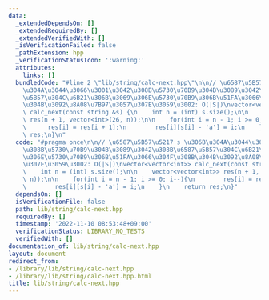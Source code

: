 ```yaml
---
data:
  _extendedDependsOn: []
  _extendedRequiredBy: []
  _extendedVerifiedWith: []
  _isVerificationFailed: false
  _pathExtension: hpp
  _verificationStatusIcon: ':warning:'
  attributes:
    links: []
  bundledCode: "#line 2 \"lib/string/calc-next.hpp\"\n\n// \u6587\u5B57\u5217 s \u306B\
    \u304A\u3044\u3066\u3001\u3042\u308B\u5730\u70B9\u304B\u3089\u3042\u308B\u6587\
    \u5B57\u304C\u6B21\u306B\u3069\u306E\u5730\u70B9\u306B\u51FA\u3066\u304F\u308B\
    \u304B\u3092\u8A08\u7B97\u3057\u307E\u3059\u3002: O(|S|)\nvector<vector<int>>\
    \ calc_next(const string &s) {\n    int n = (int) s.size();\n\n    vector<vector<int>>\
    \ res(n + 1, vector<int>(26, n));\n\n    for(int i = n - 1; i >= 0; i--){\n  \
    \      res[i] = res[i + 1];\n        res[i][s[i] - 'a'] = i;\n    }\n    return\
    \ res;\n}\n"
  code: "#pragma once\n\n// \u6587\u5B57\u5217 s \u306B\u304A\u3044\u3066\u3001\u3042\
    \u308B\u5730\u70B9\u304B\u3089\u3042\u308B\u6587\u5B57\u304C\u6B21\u306B\u3069\
    \u306E\u5730\u70B9\u306B\u51FA\u3066\u304F\u308B\u304B\u3092\u8A08\u7B97\u3057\
    \u307E\u3059\u3002: O(|S|)\nvector<vector<int>> calc_next(const string &s) {\n\
    \    int n = (int) s.size();\n\n    vector<vector<int>> res(n + 1, vector<int>(26,\
    \ n));\n\n    for(int i = n - 1; i >= 0; i--){\n        res[i] = res[i + 1];\n\
    \        res[i][s[i] - 'a'] = i;\n    }\n    return res;\n}"
  dependsOn: []
  isVerificationFile: false
  path: lib/string/calc-next.hpp
  requiredBy: []
  timestamp: '2022-11-10 08:53:48+09:00'
  verificationStatus: LIBRARY_NO_TESTS
  verifiedWith: []
documentation_of: lib/string/calc-next.hpp
layout: document
redirect_from:
- /library/lib/string/calc-next.hpp
- /library/lib/string/calc-next.hpp.html
title: lib/string/calc-next.hpp
---
```

